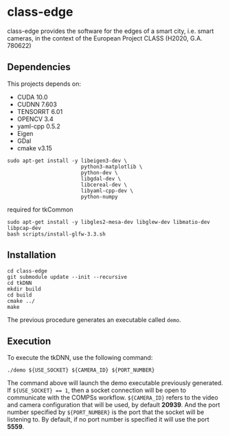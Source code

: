 # class-edge

class-edge provides the software for the edges of a smart city, i.e. smart cameras, in the context of the European Project CLASS (H2020, G.A. 780622)

## Dependencies

This projects depends on: 

  * CUDA 10.0
  * CUDNN 7.603
  * TENSORRT 6.01
  * OPENCV 3.4
  * yaml-cpp 0.5.2 
  * Eigen
  * GDal
  * cmake v3.15

```
sudo apt-get install -y libeigen3-dev \
                        python3-matplotlib \
                        python-dev \
                        libgdal-dev \
                        libcereal-dev \
                        libyaml-cpp-dev \
                        python-numpy
```

required for tkCommon
```
sudo apt-get install -y libgles2-mesa-dev libglew-dev libmatio-dev libpcap-dev
bash scripts/install-glfw-3.3.sh
```

## Installation 

```
cd class-edge
git submodule update --init --recursive 
cd tkDNN
mkdir build
cd build
cmake ../
make
```

The previous procedure generates an executable called `demo`.


## Execution

To execute the tkDNN, use the following command:
```
./demo ${USE_SOCKET} ${CAMERA_ID} ${PORT_NUMBER} 
```

The command above will launch the demo executable previously generated. If `${USE_SOCKET} == 1`, then a socket connection will be open to communicate with the COMPSs workflow. `${CAMERA_ID}` refers to the video and camera configuration that will be used, by default **20939**. And the port number specified by `${PORT_NUMBER}` is the port that the socket will be listening to. By default, if no port number is specified it will use the port **5559**.

